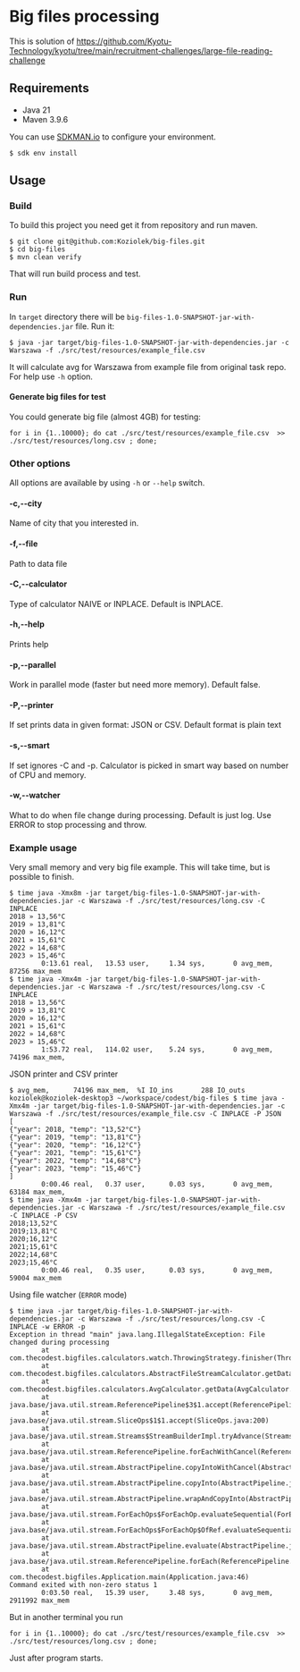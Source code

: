 # Big files processing

This is solution of https://github.com/Kyotu-Technology/kyotu/tree/main/recruitment-challenges/large-file-reading-challenge

## Requirements

* Java 21
* Maven 3.9.6

You can use [SDKMAN.io](https://sdkman.io/) to configure your environment.

```shell
$ sdk env install
```

## Usage

### Build

To build this project you need get it from repository and run maven.

```shell
$ git clone git@github.com:Koziolek/big-files.git
$ cd big-files
$ mvn clean verify
```
That will run build process and test. 

### Run 

In `target` directory there will be `big-files-1.0-SNAPSHOT-jar-with-dependencies.jar` file. Run it:

```shell
$ java -jar target/big-files-1.0-SNAPSHOT-jar-with-dependencies.jar -c Warszawa -f ./src/test/resources/example_file.csv
```

It will calculate avg for Warszawa from example file from original task repo. For help use `-h` option.

#### Generate big files for test

You could generate big file (almost 4GB) for testing:

```shell
for i in {1..10000}; do cat ./src/test/resources/example_file.csv  >> ./src/test/resources/long.csv ; done;
```

### Other options

All options are available by using `-h` or `--help` switch. 

#### -c,--city <city>

Name of city that you interested in.

#### -f,--file <file>               

Path to data file

#### -C,--calculator <calculator>

Type of calculator NAIVE or INPLACE. Default is INPLACE.

#### -h,--help                   

Prints help

#### -p,--parallel               

Work in parallel mode (faster but need more memory). Default false.

#### -P,--printer <printer>      

If set prints data in given format: JSON or CSV. Default format is plain text

#### -s,--smart                  

If set ignores -C and -p. Calculator is picked in smart way based on number of CPU and memory.

#### -w,--watcher <watcher>      

What to do when file change during processing. Default is just log. Use ERROR to stop processing and throw.

### Example usage

Very small memory and very big file example. This will take time, but is possible to finish. 

```shell
$ time java -Xmx8m -jar target/big-files-1.0-SNAPSHOT-jar-with-dependencies.jar -c Warszawa -f ./src/test/resources/long.csv -C INPLACE
2018 » 13,56°C
2019 » 13,81°C
2020 » 16,12°C
2021 » 15,61°C
2022 » 14,68°C
2023 » 15,46°C
        0:13.61 real,   13.53 user,     1.34 sys,       0 avg_mem,      87256 max_mem
$ time java -Xmx4m -jar target/big-files-1.0-SNAPSHOT-jar-with-dependencies.jar -c Warszawa -f ./src/test/resources/long.csv -C INPLACE        
2018 » 13,56°C
2019 » 13,81°C
2020 » 16,12°C
2021 » 15,61°C
2022 » 14,68°C
2023 » 15,46°C
        1:53.72 real,   114.02 user,    5.24 sys,       0 avg_mem,      74196 max_mem,         
```

JSON printer and CSV printer

```shell
$ avg_mem,      74196 max_mem,  %I IO_ins       288 IO_outs
koziolek@koziolek-desktop3 ~/workspace/codest/big-files $ time java -Xmx4m -jar target/big-files-1.0-SNAPSHOT-jar-with-dependencies.jar -c Warszawa -f ./src/test/resources/example_file.csv -C INPLACE -P JSON
[
{"year": 2018, "temp": "13,52°C"}
{"year": 2019, "temp": "13,81°C"}
{"year": 2020, "temp": "16,12°C"}
{"year": 2021, "temp": "15,61°C"}
{"year": 2022, "temp": "14,68°C"}
{"year": 2023, "temp": "15,46°C"}
]
        0:00.46 real,   0.37 user,      0.03 sys,       0 avg_mem,      63184 max_mem, 
$ time java -Xmx4m -jar target/big-files-1.0-SNAPSHOT-jar-with-dependencies.jar -c Warszawa -f ./src/test/resources/example_file.csv -C INPLACE -P CSV
2018;13,52°C
2019;13,81°C
2020;16,12°C
2021;15,61°C
2022;14,68°C
2023;15,46°C
        0:00.46 real,   0.35 user,      0.03 sys,       0 avg_mem,      59004 max_mem 
```

Using file watcher (`ERROR` mode) 

```shell
$ time java -jar target/big-files-1.0-SNAPSHOT-jar-with-dependencies.jar -c Warszawa -f ./src/test/resources/long.csv -C INPLACE -w ERROR -p
Exception in thread "main" java.lang.IllegalStateException: File changed during processing
        at com.thecodest.bigfiles.calculators.watch.ThrowingStrategy.finisher(ThrowingStrategy.java:22)
        at com.thecodest.bigfiles.calculators.AbstractFileStreamCalculator.getData(AbstractFileStreamCalculator.java:36)
        at com.thecodest.bigfiles.calculators.AvgCalculator.getData(AvgCalculator.java:14)
        at java.base/java.util.stream.ReferencePipeline$3$1.accept(ReferencePipeline.java:197)
        at java.base/java.util.stream.SliceOps$1$1.accept(SliceOps.java:200)
        at java.base/java.util.stream.Streams$StreamBuilderImpl.tryAdvance(Streams.java:397)
        at java.base/java.util.stream.ReferencePipeline.forEachWithCancel(ReferencePipeline.java:129)
        at java.base/java.util.stream.AbstractPipeline.copyIntoWithCancel(AbstractPipeline.java:527)
        at java.base/java.util.stream.AbstractPipeline.copyInto(AbstractPipeline.java:513)
        at java.base/java.util.stream.AbstractPipeline.wrapAndCopyInto(AbstractPipeline.java:499)
        at java.base/java.util.stream.ForEachOps$ForEachOp.evaluateSequential(ForEachOps.java:151)
        at java.base/java.util.stream.ForEachOps$ForEachOp$OfRef.evaluateSequential(ForEachOps.java:174)
        at java.base/java.util.stream.AbstractPipeline.evaluate(AbstractPipeline.java:234)
        at java.base/java.util.stream.ReferencePipeline.forEach(ReferencePipeline.java:596)
        at com.thecodest.bigfiles.Application.main(Application.java:46)
Command exited with non-zero status 1
        0:03.50 real,   15.39 user,     3.48 sys,       0 avg_mem,      2911992 max_mem
```

But in another terminal you run 

```shell
for i in {1..10000}; do cat ./src/test/resources/example_file.csv  >> ./src/test/resources/long.csv ; done;
```

Just after program starts. 